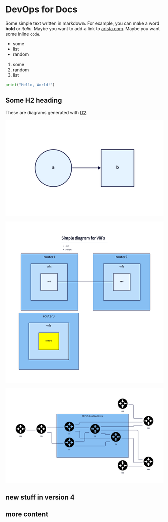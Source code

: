 # DevOps for Docs

Some simple text written in markdown. For example, you can make a word **bold** or *italic*. Maybe you want to add a link to [arista.com](https://www.arista.com/en/). Maybe you want some inline `code`.

- some
- list
- random

1. some
2. random
3. list

```python
print("Hello, World!")
```

## Some H2 heading

These are diagrams generated with [D2](https://d2lang.com/tour/intro/).

![hello](diagrams/hello.png)

![blocks](diagrams/blocks.png)

![mpls](diagrams/mpls.png)

## new stuff in version 4

## more content

